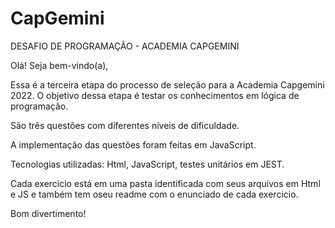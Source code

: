 # CapGemini

DESAFIO DE PROGRAMAÇÃO - ACADEMIA CAPGEMINI

Olá! Seja bem-vindo(a),

Essa é a terceira etapa do processo de seleção para a Academia Capgemini 2022. O objetivo dessa etapa é testar os conhecimentos em lógica de programação. 

São três questões com diferentes níveis de dificuldade. 

A implementação das questões foram feitas em JavaScript.

Tecnologias utilizadas:
Html, JavaScript, testes unitários em JEST.

Cada exercicio está em uma pasta identificada com seus arquivos em Html e JS e também tem oseu readme com o
enunciado de cada exercicio.

Bom divertimento!

